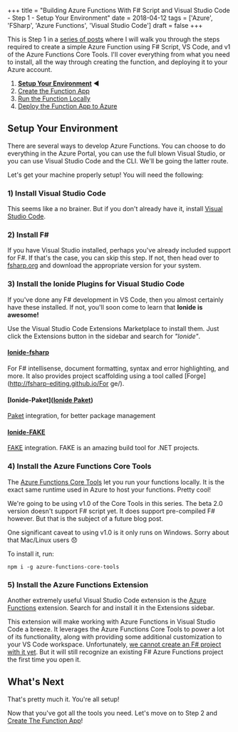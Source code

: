+++
title = "Building Azure Functions With F# Script and Visual Studio Code - Step 1 - Setup Your Environment"
date = 2018-04-12
tags = ['Azure', 'FSharp', 'Azure Functions', 'Visual Studio Code']
draft = false
+++

This is Step 1 in a [series of posts](../) where I will walk you through the steps required to create a simple Azure Function using F# Script, VS Code, and v1 of the Azure Functions Core Tools.
I'll cover everything from what you need to install, all the way through creating the function, and deploying it to your Azure account.

1. **[Setup Your Environment](../1-setup)** :arrow_backward:
2. [Create the Function App](../2-create-function-app)
3. [Run the Function Locally](../3-running-locally)
4. [Deploy the Function App to Azure](../4-deploy-to-azure)

## Setup Your Environment

There are several ways to develop Azure Functions. You can choose to do everything in the Azure Portal, you can use the full blown Visual Studio, or you can use Visual Studio Code and the CLI. We'll be going the latter route.

Let's get your machine properly setup! You will need the following:

### 1) Install Visual Studio Code

This seems like a no brainer. But if you don't already have it, install [Visual Studio Code](https://code.visualstudio.com/).

### 2) Install F\#

If you have Visual Studio installed, perhaps you've already included support for F#. If that's the case, you can skip this step. If not, then head over to [fsharp.org](http://fsharp.org/) and download the appropriate version for your system.

### 3) Install the Ionide Plugins for Visual Studio Code

If you've done any F# development in VS Code, then you almost certainly have these installed. If not, you'll soon come to learn that **Ionide is awesome!**

Use the Visual Studio Code Extensions Marketplace to install them. Just click the Extensions button in the sidebar and search for _"Ionide"_.

#### [Ionide-fsharp](https://github.com/ionide/ionide-vscode-fsharp)

For F# intellisense, document formatting, syntax and error highlighting, and more. It also provides project scaffolding using a tool called [Forge](http://fsharp-editing.github.io/For
ge/).

#### [Ionide-Paket]([Ionide Paket](https://github.com/ionide/ionide-vscode-paket))

[Paket](http://fsprojects.github.io/Paket/) integration, for better package management

#### [Ionide-FAKE](https://github.com/ionide/ionide-vscode-fake)

[FAKE](http://fsharp.github.io/FAKE/) integration. FAKE is an amazing build tool for .NET projects.

### 4) Install the Azure Functions Core Tools

The [Azure Functions Core Tools](https://github.com/Azure/azure-functions-core-tools) let you run your functions locally. It is the exact same runtime used in Azure to host your functions. Pretty cool!

We're going to be using v1.0 of the Core Tools in this series. The beta 2.0 version doesn't support F# script yet. It does support pre-compiled F# however. But that is the subject of a future blog post.

One significant caveat to using v1.0 is it only runs on Windows. Sorry about that Mac/Linux users :disappointed:

To install it, run:

```shell
npm i -g azure-functions-core-tools
```

### 5) Install the Azure Functions Extension

Another extremely useful Visual Studio Code extension is the [Azure Functions](https://github.com/Microsoft/vscode-azurefunctions) extension. Search for and install it in the Extensions sidebar.

This extension will make working with Azure Functions in Visual Studio Code a breeze. It leverages the Azure Functions Core Tools to power a lot of its functionality, along with providing some additional customization to your VS Code workspace.
Unfortunately, [we cannot create an F# project with it yet](https://github.com/Microsoft/vscode-azurefunctions/issues/315). But it will still recognize an existing F# Azure Functions project the first time you open it.

## What's Next

That's pretty much it. You're all setup!

Now that you've got all the tools you need. Let's move on to Step 2 and [Create The Function App](../2-create-function-app)!
